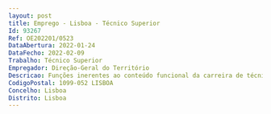 ```yaml
--- 
layout: post
title: Emprego - Lisboa - Técnico Superior
Id: 93267
Ref: OE202201/0523
DataAbertura: 2022-01-24
DataFecho: 2022-02-09
Trabalho: Técnico Superior
Empregador: Direção-Geral do Território
Descricao: Funções inerentes ao conteúdo funcional da carreira de técnico superior, a afetar à Direção de Serviços de Ordenamento do Território, designadamente as ora indicadas 1.	Contribuir para a monitorização e avaliação do Programa de Transformação da Paisagem (PTP)inscrito no Plano de Recuperação e Resiliência no contexto da avaliação do sistema de gestão territorial e elaboração do Relatório de Estado do Ordenamento do Território (REOT), identificando necessidades normativas, de desenvolvimento metodológico, de formação e de capacitação dos agentes territoriais 2.	Elaborar relatórios de avaliação do grau de execução e impactos da concretização das iniciativas do PTP no âmbito do ordenamento do território 3.	Prestar apoio técnico ao acompanhamento, integração e monitorização das políticas de ordenamento do território de âmbito comunitário e internacional e participação em projetos e grupos de trabalho nacionais e internacionais no domínio do ordenamento do território tendo por referência as iniciativas e os resultados da monitorização do PTP  4.	Participar em programas e projetos nacionais, comunitários e internacionais que visem o reforço da sustentabilidade, da coesão, da competitividade e da boa governação do território para um modelo de aperfeiçoamento do PTP 5.	Contribuir para atualização sistemática de produtos, aplicativos e serviços de dados e criação de novos produtos e serviços, a partir dos conjuntos de dados geográficos disponíveis no acervo da DGT incrementados com o desenvolvimento do PTP.
CodigoPostal: 1099-052 LISBOA
Concelho: Lisboa
Distrito: Lisboa
--- 
```

